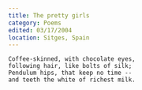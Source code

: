 ```yaml
---
title: The pretty girls
category: Poems
edited: 03/17/2004
location: Sitges, Spain
---
```


    Coffee-skinned, with chocolate eyes,
    following hair, like bolts of silk;
    Pendulum hips, that keep no time --
    and teeth the white of richest milk.


